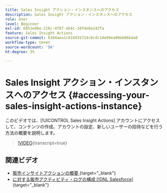 ```yaml
---
title: Sales Insight アクション・インスタンスへのアクセス
description: Sales Insight アクション・インスタンスへのアクセス
role: User
level: Beginner
exl-id: 6851ed6e-216c-4f07-ab4c-18fde0a142fa
feature: Sales Insight Actions
source-git-commit: 63d4aea1c818d35724c0cdc14e69ea00eb06b4a0
workflow-type: tm+mt
source-wordcount: '56'
ht-degree: 3%

---
```


# Sales Insight アクション・インスタンスへのアクセス {#accessing-your-sales-insight-actions-instance}

このビデオでは、[!UICONTROL Sales Insight Actions] アカウントにアクセスして、コンテンツの作成、アカウントの設定、新しいユーザーの招待などを行う方法の概要を説明します。

>[!VIDEO](https://video.tv.adobe.com/v/340925/?quality=12&learn=on){transcript=true}

## 関連ビデオ

* [ 販売インサイトアクションの概要 ](/help/sales-insight-actions/sales-insight-actions-overview.md){target="_blank"}
* [ に対する販売アクティビティ・ログの構成  [!DNL Salesforce]](/help/sales-insight-actions/configure-sales-activity-logging-to-salesforce.md){target="_blank"}
